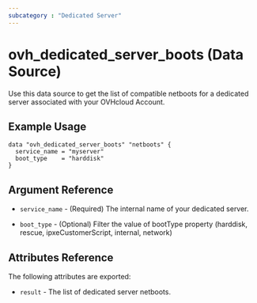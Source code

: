 ```yaml
---
subcategory : "Dedicated Server"
---
```


# ovh_dedicated_server_boots (Data Source)

Use this data source to get the list of compatible netboots for a dedicated server associated with your OVHcloud Account.

## Example Usage

```hcl
data "ovh_dedicated_server_boots" "netboots" {
  service_name = "myserver"
  boot_type    = "harddisk"
}
```

## Argument Reference

* `service_name` - (Required) The internal name of your dedicated server.

* `boot_type` - (Optional) Filter the value of bootType property (harddisk, rescue, ipxeCustomerScript, internal, network)

## Attributes Reference

The following attributes are exported:

* `result` - The list of dedicated server netboots.
